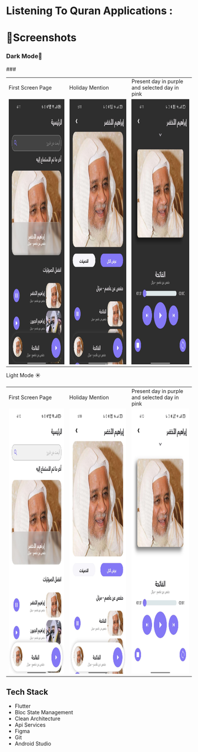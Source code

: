 <h1 align="left">Listening To Quran Applications :</h1>

###

<h1 align="left">📱Screenshots</h1>

<h3 align="left">Dark Mode🌙</h3>
###
<table>
  <tr>
    <td>First Screen Page</td>
     <td>Holiday Mention</td>
     <td>Present day in purple and selected day in pink</td>
  </tr>
  <tr>
    <td><img src="https://github.com/saeedahmed725/astama_quran/blob/main/assets/screenshots/1%20dark.jpg?raw=true" height=720></td>
    <td><img src="https://github.com/saeedahmed725/astama_quran/blob/main/assets/screenshots/2%20dark.jpg?raw=true" height=720></td>
    <td><img src="https://github.com/saeedahmed725/astama_quran/blob/main/assets/screenshots/3%20dark.jpg?raw=true" height=720></td>
  </tr>
 </table>

<p align="left">Light Mode ☀️</p>

###
<table>
  <tr>
    <td>First Screen Page</td>
     <td>Holiday Mention</td>
     <td>Present day in purple and selected day in pink</td>
  </tr>
  <tr>
    <td><img src="https://github.com/saeedahmed725/astama_quran/blob/main/assets/screenshots/1%20light.jpg?raw=true" height=720></td>
    <td><img src="https://github.com/saeedahmed725/astama_quran/blob/main/assets/screenshots/2%20light.jpg?raw=true" height=720></td>
    <td><img src="https://github.com/saeedahmed725/astama_quran/blob/main/assets/screenshots/3%20light.jpg?raw=true" height=720></td>
  </tr>
 </table>

###

<h2 align="left">Tech Stack</h2>

- Flutter
- Bloc State Management
- Clean Architecture
- Api Services 
- Figma
- Git
- Android Studio
